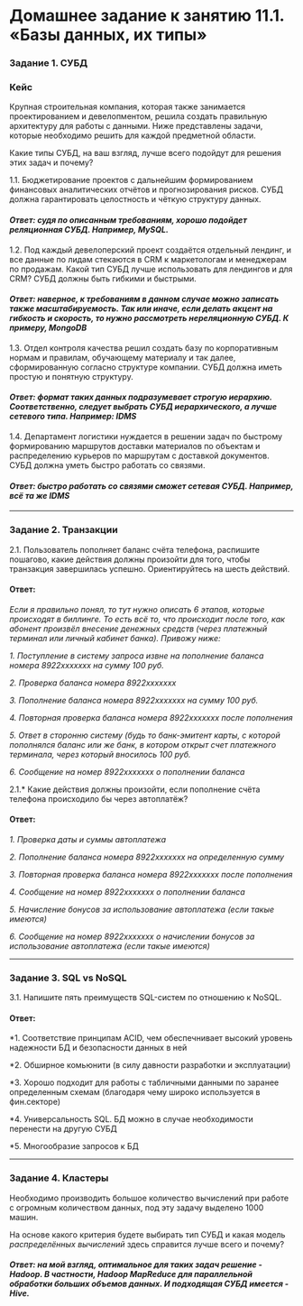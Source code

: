 # Домашнее задание к занятию 11.1. «Базы данных, их типы»

### Задание 1. СУБД

### Кейс
Крупная строительная компания, которая также занимается проектированием и девелопментом, решила создать 
правильную архитектуру для работы с данными. Ниже представлены задачи, которые необходимо решить для
каждой предметной области. 

Какие типы СУБД, на ваш взгляд, лучше всего подойдут для решения этих задач и почему? 
 
1.1. Бюджетирование проектов с дальнейшим формированием финансовых аналитических отчётов и прогнозирования рисков.
СУБД должна гарантировать целостность и чёткую структуру данных.

#### *Ответ: судя по описанным требованиям, хорошо подойдет реляционная СУБД. Например, MySQL.*

1.2. Под каждый девелоперский проект создаётся отдельный лендинг, и все данные по лидам стекаются в CRM к 
маркетологам и менеджерам по продажам. Какой тип СУБД лучше использовать для лендингов и для CRM? 
СУБД должны быть гибкими и быстрыми.

#### *Ответ: наверное, к требованиям в данном случае можно записать также масштабируемость. Так или иначе, если делать акцент на гибкость и скорость, то нужно рассмотреть нереляционную СУБД. К примеру, MongoDB*

1.3. Отдел контроля качества решил создать базу по корпоративным нормам и правилам, обучающему материалу 
и так далее, сформированную согласно структуре компании. СУБД должна иметь простую и понятную структуру.

#### *Ответ: формат таких данных подразумевает строгую иерархию. Соответственно, следует выбрать СУБД иерархического, а лучше сетевого типа. Например: IDMS*

1.4. Департамент логистики нуждается в решении задач по быстрому формированию маршрутов доставки материалов 
по объектам и распределению курьеров по маршрутам с доставкой документов. СУБД должна уметь быстро работать
со связями.

#### *Ответ: быстро работать со связями сможет сетевая СУБД. Например, всё та же IDMS*

---

### Задание 2. Транзакции

2.1. Пользователь пополняет баланс счёта телефона, распишите пошагово, какие действия должны произойти для того, чтобы 
транзакция завершилась успешно. Ориентируйтесь на шесть действий.

#### Ответ:
*Если я правильно понял, то тут нужно описать 6 этапов, которые происходят в биллинге. То есть всё то, что происходит после того, как абонент произвёл внесение денежных средств (через платежный терминал или личный кабинет банка). Привожу ниже:*

*1. Поступление в систему запроса извне на пополнение баланса номера 8922ххххххх на сумму 100 руб.*

*2. Проверка баланса номера 8922ххххххх*

*3. Пополнение баланса номера 8922ххххххх на сумму 100 руб.*

*4. Повторная проверка баланса номера 8922ххххххх после пополнения*

*5. Ответ в сторонню систему (будь то банк-эмитент карты, с которой пополнялся баланс или же банк, в котором открыт счет платежного терминала, через который вносилось 100 руб.*

*6. Сообщение на номер 8922ххххххх о пополнении баланса*

2.1.* Какие действия должны произойти, если пополнение счёта телефона происходило бы через автоплатёж?

#### Ответ:

*1. Проверка даты и суммы автоплатежа*

*2. Пополнение баланса номера 8922ххххххх на определенную сумму*

*3. Повторная проверка баланса номера 8922ххххххх после пополнения*

*4. Сообщение на номер 8922ххххххх о пополнении баланса*

*5. Начисление бонусов за использование автоплатежа (если такые имеются)*

*6. Сообщение на номер 8922ххххххх о начислении бонусов за использование автоплатежа (если такые имеются)*

---

### Задание 3. SQL vs NoSQL

3.1. Напишите пять преимуществ SQL-систем по отношению к NoSQL. 

#### Ответ:

*1. Соответствие принципам ACID, чем обеспечнивает высокий уровень надежности БД и безопасности данных в ней

*2. Обширное комьюнити (в силу давности разработки и эксплуатации)

*3. Хорошо подходит для работы с табличными данными по заранее определенным схемам (благодаря чему широко используется в фин.секторе)

*4. Универсальность SQL. БД можно в случае необходимости перенести на другую СУБД

*5. Многообразие запросов к БД

---

### Задание 4. Кластеры

Необходимо производить большое количество вычислений при работе с огромным количеством данных, под эту задачу 
выделено 1000 машин. 

На основе какого критерия будете выбирать тип СУБД и какая модель *распределённых вычислений* 
здесь справится лучше всего и почему?

#### *Ответ: на мой взгляд, оптимальное для таких задач решение - Hadoop. В частности, Hadoop MapReduce для параллельной обработки больших объемов данных. И подходящая СУБД имеется - Hive.*
